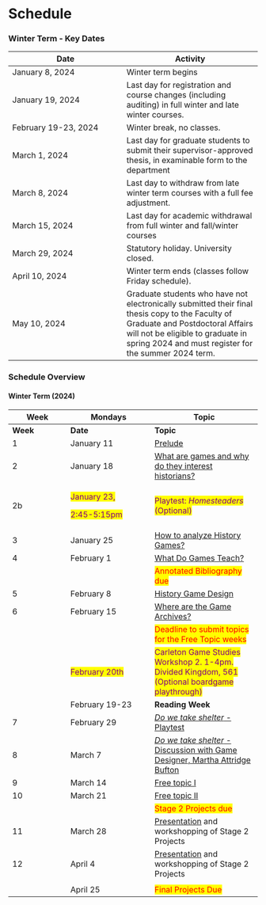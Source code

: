 # Schedule

### Winter Term - Key Dates

<table><thead><tr><th width="215">Date</th><th>Activity</th></tr></thead><tbody><tr><td>January 8, 2024</td><td>Winter term begins</td></tr><tr><td>January 19, 2024 </td><td>Last day for registration and course changes (including auditing) in full winter and late winter courses.</td></tr><tr><td>February 19-23, 2024 </td><td>Winter break, no classes.</td></tr><tr><td>March 1, 2024 </td><td>Last day for graduate students to submit their supervisor-approved thesis, in examinable form to the department</td></tr><tr><td>March 8, 2024 </td><td>Last day to withdraw from late winter term courses with a full fee adjustment.</td></tr><tr><td>March 15, 2024 </td><td>Last day for academic withdrawal from full winter and fall/winter courses</td></tr><tr><td>March 29, 2024 </td><td>Statutory holiday. University closed.</td></tr><tr><td>April 10, 2024 </td><td>Winter term ends (classes follow Friday schedule).</td></tr><tr><td>May 10, 2024 </td><td>Graduate students who have not electronically submitted their final thesis copy to the Faculty of Graduate and Postdoctoral Affairs will not be eligible to graduate in spring 2024 and must register for the summer 2024 term.</td></tr></tbody></table>



### Schedule Overview

#### Winter Term (2024)

<table data-header-hidden><thead><tr><th width="101.59055118110237">Week</th><th width="154">Mondays</th><th>Topic</th></tr></thead><tbody><tr><td><strong>Week</strong></td><td><strong>Date</strong></td><td><strong>Topic</strong></td></tr><tr><td>1</td><td>January 11</td><td><a href="pregame/welcome.md">Prelude</a></td></tr><tr><td>2</td><td>January 18</td><td><a href="fundamentals/what-are-games-and-why-do-they-interest-historians.md">What are games and why do they interest historians?</a></td></tr><tr><td>2b</td><td><p><mark style="color:purple;">January 23,</mark> </p><p><mark style="color:purple;">2:45-5:15pm</mark></p></td><td><mark style="color:purple;">Playtest: </mark><em><mark style="color:purple;">Homesteaders</mark></em><mark style="color:purple;"> (Optional)</mark></td></tr><tr><td>3</td><td>January 25</td><td><a href="fundamentals/how-to-analyze-history-games.md">How to analyze History Games?</a></td></tr><tr><td>4</td><td>February 1</td><td><a href="fundamentals/what-do-games-teach.md">What Do Games Teach?</a></td></tr><tr><td></td><td></td><td><mark style="color:red;">Annotated Bibliography due</mark></td></tr><tr><td>5</td><td>February 8</td><td><a href="fundamentals/history-game-design.md">History Game Design</a></td></tr><tr><td>6</td><td>February 15</td><td><a href="fundamentals/where-are-the-game-archives/">Where are the Game Archives?</a></td></tr><tr><td></td><td></td><td><mark style="color:red;">Deadline to submit topics for the Free Topic weeks</mark></td></tr><tr><td></td><td><mark style="color:purple;">February 20th</mark></td><td><mark style="color:purple;">Carleton Game Studies Workshop 2. 1-4pm. Divided Kingdom, 561 (Optional boardgame playthrough)</mark></td></tr><tr><td></td><td>February 19-23</td><td><strong>Reading Week</strong></td></tr><tr><td>7</td><td>February 29</td><td><a href="ludic-experiments/do-we-take-shelter-playtest.md"><em>Do we take shelter</em> - Playtest</a></td></tr><tr><td>8</td><td>March 7</td><td><a href="ludic-experiments/do-we-take-shelter-discussion-with-the-game-designer.md"><em>Do we take shelter</em> - Discussion with Game Designer, Martha Attridge Bufton</a></td></tr><tr><td>9</td><td>March 14</td><td><a href="ludic-experiments/free-topics-i.md">Free topic I</a></td></tr><tr><td>10</td><td>March 21</td><td><a href="ludic-experiments/free-topics-i.md">Free topic II</a></td></tr><tr><td></td><td></td><td><mark style="color:red;">Stage 2 Projects due</mark></td></tr><tr><td>11</td><td>March 28 </td><td><a href="course-info/syllabus/coursework/reflections/presentation.md">Presentation</a> and workshopping of Stage 2 Projects</td></tr><tr><td>12</td><td>April 4</td><td><a href="course-info/syllabus/coursework/reflections/presentation.md">Presentation</a> and workshopping of Stage 2 Projects</td></tr><tr><td></td><td></td><td></td></tr><tr><td></td><td>April 25</td><td><mark style="color:red;">Final Projects Due</mark></td></tr></tbody></table>

